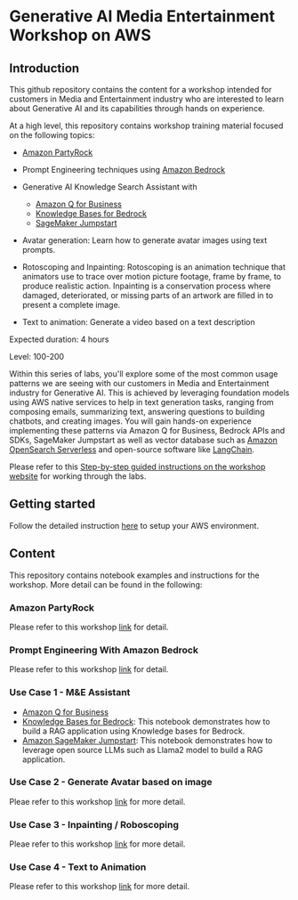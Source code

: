 # Generative AI Media Entertainment Workshop on AWS

## Introduction
This github repository contains the content for a workshop intended for customers in Media and Entertainment industry who are interested to learn about  Generative AI and its capabilities through hands on experience.

At a high level, this repository contains workshop training material focused on the following topics:

* [Amazon PartyRock](https://partyrock.aws/)
* Prompt Engineering techniques using [Amazon Bedrock](https://aws.amazon.com/bedrock/)
* Generative AI Knowledge Search Assistant with 
  * [Amazon Q for Business](https://aws.amazon.com/q/business-expert/)
  * [Knowledge Bases for Bedrock](https://aws.amazon.com/bedrock/knowledge-bases/)
  * [SageMaker Jumpstart](https://aws.amazon.com/sagemaker/jumpstart/)
  
* Avatar generation: Learn how to generate avatar images using text prompts.
* Rotoscoping and Inpainting: Rotoscoping is an animation technique that animators use to trace over motion picture footage, frame by frame, to produce realistic action. Inpainting is a conservation process where damaged, deteriorated, or missing parts of an artwork are filled in to present a complete image.
* Text to animation: Generate a video based on a text description

Expected duration: 4 hours

Level: 100-200

Within this series of labs, you'll explore some of the most common usage patterns we are seeing with our customers in Media and Entertainment industry for Generative AI. This is achieved by leveraging foundation models using AWS native services to help in text generation tasks, ranging from composing emails, summarizing text, answering questions to building chatbots, and creating images. You will gain hands-on experience implementing these patterns via Amazon Q for Business, Bedrock APIs and SDKs, SageMaker Jumpstart as well as vector database such as [Amazon OpenSearch Serverless](https://aws.amazon.com/opensearch-service/features/serverless/) and open-source software like [LangChain](https://python.langchain.com/docs/get_started/introduction).


Please refer to this [Step-by-step guided instructions on the workshop website](https://catalog.us-east-1.prod.workshops.aws/workshops/c10312f0-aa83-4ba5-b908-599d80a75179/en-US) for working through the labs.


## Getting started
Follow the detailed instruction [here](https://catalog.us-east-1.prod.workshops.aws/workshops/c10312f0-aa83-4ba5-b908-599d80a75179/en-US/1-create-workspace-environment) to setup your AWS environment.

## Content
This repository contains notebook examples and instructions for the workshop. More detail can be found in the following:

### Amazon PartyRock
Please refer to this workshop [link](https://catalog.us-east-1.prod.workshops.aws/workshops/c10312f0-aa83-4ba5-b908-599d80a75179/en-US/2-partyrock) for detail.

### Prompt Engineering With Amazon Bedrock
Please refer to this workshop [link](https://catalog.us-east-1.prod.workshops.aws/workshops/c10312f0-aa83-4ba5-b908-599d80a75179/en-US/3-0-prompt-engineering-bedrock) for detail.


### Use Case 1 - M&E Assistant
- [Amazon Q for Business](https://catalog.us-east-1.prod.workshops.aws/workshops/c10312f0-aa83-4ba5-b908-599d80a75179/en-US/4-usecase-1-media-entertainment-assistant/with-amazonq)
- [Knowledge Bases for Bedrock](./bedrock/kb_bedrock.ipynb): This notebook demonstrates how to build a RAG application using Knowledge bases for Bedrock.
- [Amazon SageMaker Jumpstart](./sagemaker/sagemaker-llm-rag.ipynb): This notebook demonstrates how to leverage open source LLMs such as Llama2 model to build a RAG application.


### Use Case 2 - Generate Avatar based on image
Pleae refer to this workshop [link](https://catalog.us-east-1.prod.workshops.aws/workshops/c10312f0-aa83-4ba5-b908-599d80a75179/en-US/5-usecase-2-generate-avatar-based-on-image) for more detail.

### Use Case 3 - Inpainting / Roboscoping 
Pleae refer to this workshop [link](https://catalog.us-east-1.prod.workshops.aws/workshops/c10312f0-aa83-4ba5-b908-599d80a75179/en-US/6-usecase-3-rotoscoping-replace-character-with-animated-one-in-video) for more detail.

### Use Case 4 - Text to Animation
Please refer to this workshop [link](https://catalog.us-east-1.prod.workshops.aws/workshops/c10312f0-aa83-4ba5-b908-599d80a75179/en-US/7-usecase-4-text-to-animation) for more detail.
